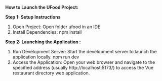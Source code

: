 **How to Launch the UFood Project:**

**Step 1: Setup Instructions**
1. Open Project:
Open folder ufood in an IDE
2. Install Dependencies:
npm install

**Step 2: Launching the Application :**

1. Run Development Server:
Start the development server to launch the application locally.
npm run dev
2. Access the Application:
Open your web browser and navigate to the specified address (usually
http://localhost:5173/) to access the Vue restaurant directory web application.
